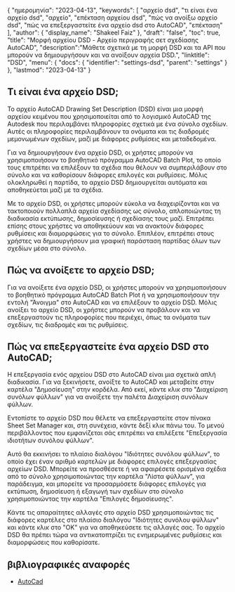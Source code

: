 {
"ημερομηνία": "2023-04-13",
  "keywords": [
"αρχείο dsd",
"τι είναι ένα αρχείο dsd",
"αρχείο",
"επέκταση αρχείου dsd",
"πώς να ανοίξω αρχείο dsd",
"πώς να επεξεργαστείτε ένα αρχείο dsd στο AutoCAD",
"επέκταση"
],
  "author": {
"display_name": "Shakeel Faiz"
},
"draft": "false",
"toc": true,
"title": "Μορφή αρχείου DSD - Αρχείο περιγραφής σετ σχεδίασης AutoCAD",
  "description":"Μάθετε σχετικά με τη μορφή DSD και τα API που μπορούν να δημιουργήσουν και να ανοίξουν αρχεία DSD.",
"linktitle": "DSD",
  "menu": {
    "docs": {
      "identifier": "settings-dsd",
      "parent": "settings"
}
},
"lastmod": "2023-04-13"
}

## Τι είναι ένα αρχείο DSD;
Το αρχείο AutoCAD Drawing Set Description (DSD) είναι μια μορφή αρχείου κειμένου που χρησιμοποιείται από το λογισμικό AutoCAD της Autodesk που περιλαμβάνει πληροφορίες σχετικά με ένα σύνολο σχεδίων. Αυτές οι πληροφορίες περιλαμβάνουν τα ονόματα και τις διαδρομές μεμονωμένων σχεδίων, μαζί με διάφορες ρυθμίσεις και μεταδεδομένα.

Για να δημιουργήσουν ένα αρχείο DSD, οι χρήστες μπορούν να χρησιμοποιήσουν το βοηθητικό πρόγραμμα AutoCAD Batch Plot, το οποίο τους επιτρέπει να επιλέξουν τα σχέδια που θέλουν να συμπεριλάβουν στο σύνολο και να καθορίσουν διάφορες επιλογές και ρυθμίσεις. Μόλις ολοκληρωθεί η παρτίδα, το αρχείο DSD δημιουργείται αυτόματα και αποθηκεύεται μαζί με τα σχέδια.

Με το αρχείο DSD, οι χρήστες μπορούν εύκολα να διαχειρίζονται και να τακτοποιούν πολλαπλά αρχεία σχεδίασης ως σύνολο, απλοποιώντας τη διαδικασία εκτύπωσης, δημοσίευσης ή σχεδίασης τους μαζί. Επιτρέπει επίσης στους χρήστες να αποθηκεύουν και να ανακτούν διάφορες ρυθμίσεις και διαμορφώσεις για το σύνολο. Επιπλέον, επιτρέπει στους χρήστες να δημιουργήσουν μια γραφική παράσταση παρτίδας όλων των σχεδίων μέσα στο σύνολο.

## Πώς να ανοίξετε το αρχείο DSD;
Για να ανοίξετε ένα αρχείο DSD, οι χρήστες μπορούν να χρησιμοποιήσουν το βοηθητικό πρόγραμμα AutoCAD Batch Plot ή να χρησιμοποιήσουν την εντολή "Άνοιγμα" στο AutoCAD και να επιλέξουν το αρχείο DSD. Μόλις ανοίξει το αρχείο DSD, οι χρήστες μπορούν να προβάλουν και να επεξεργαστούν τις πληροφορίες που περιέχει, όπως τα ονόματα των σχεδίων, τις διαδρομές και τις ρυθμίσεις.

## Πώς να επεξεργαστείτε ένα αρχείο DSD στο AutoCAD;
Η επεξεργασία ενός αρχείου DSD στο AutoCAD είναι μια σχετικά απλή διαδικασία. Για να ξεκινήσετε, ανοίξτε το AutoCAD και μεταβείτε στην καρτέλα "Δημοσίευση" στην κορδέλα. Από εκεί, κάντε κλικ στο "Διαχείριση συνόλων φύλλων" για να ανοίξετε την παλέτα Διαχείριση συνόλων φύλλων.

Εντοπίστε το αρχείο DSD που θέλετε να επεξεργαστείτε στον πίνακα Sheet Set Manager και, στη συνέχεια, κάντε δεξί κλικ πάνω του. Το μενού περιβάλλοντος που εμφανίζεται σάς επιτρέπει να επιλέξετε "Επεξεργασία ιδιοτήτων συνόλου φύλλων".

Αυτό θα εκκινήσει το πλαίσιο διαλόγου "Ιδιότητες συνόλου φύλλων", το οποίο έχει έναν αριθμό καρτελών με διάφορες επιλογές επεξεργασίας αρχείων DSD. Μπορείτε να προσθέσετε ή να αφαιρέσετε ορισμένα σχέδια από το σύνολο χρησιμοποιώντας την καρτέλα "Λίστα φύλλων", για παράδειγμα, και μπορείτε να προσαρμόσετε διάφορες επιλογές για εκτύπωση, δημοσίευση ή εξαγωγή των σχεδίων στο σύνολο χρησιμοποιώντας την καρτέλα "Επιλογές δημοσίευσης".

Κάντε τις απαραίτητες αλλαγές στο αρχείο DSD χρησιμοποιώντας τις διάφορες καρτέλες στο πλαίσιο διαλόγου "Ιδιότητες συνόλου φύλλων" και κάντε κλικ στο "OK" για να αποθηκεύσετε τις αλλαγές σας. Το αρχείο DSD θα πρέπει τώρα να αντικατοπτρίζει τις ενημερωμένες ρυθμίσεις και διαμορφώσεις που καθορίσατε.

## βιβλιογραφικές αναφορές
* [AutoCad](https://en.wikipedia.org/wiki/AutoCAD)

